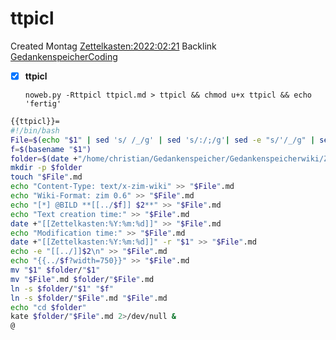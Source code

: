 # ttpicl
Created Montag [Zettelkasten:2022:02:21]()
Backlink[ GedankenspeicherCoding](../GedankenspeicherCoding.md)

- [X] **ttpicl**


  ``noweb.py -Rttpicl ttpicl.md > ttpicl && chmod u+x ttpicl && echo 'fertig'``


```bash
{{ttpicl}}=
#!/bin/bash
File=$(echo "$1" | sed 's/ /_/g' | sed 's/:/;/g'| sed -e "s/'/_/g" | sed 's/\"//g')
f=$(basename "$1")
folder=$(date +"/home/christian/Gedankenspeicher/Gedankenspeicherwiki/Zettelkasten/%Y/%m/%d" -r "$1")
mkdir -p $folder
touch "$File".md
echo "Content-Type: text/x-zim-wiki" >> "$File".md
echo "Wiki-Format: zim 0.6" >> "$File".md
echo "[*] @BILD **[[../$f]] $2**" >> "$File".md
echo "Text creation time:" >> "$File".md
date +"[[Zettelkasten:%Y:%m:%d]]" >> "$File".md
echo "Modification time:" >> "$File".md
date +"[[Zettelkasten:%Y:%m:%d]]" -r "$1" >> "$File".md
echo -e "[[../]]$2\n" >> "$File".md
echo "{{../$f?width=750}}" >> "$File".md
mv "$1" $folder/"$1"
mv "$File".md $folder/"$File".md
ln -s $folder/"$1" "$f"
ln -s $folder/"$File".md "$File".md
echo "cd $folder"
kate $folder/"$File".md 2>/dev/null &
@
```


